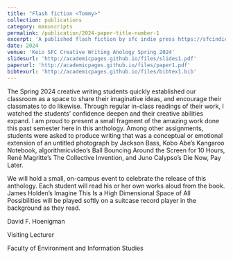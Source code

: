 ```yaml
---
title: "Flash fiction <Tommy>"
collection: publications
category: manuscripts
permalink: /publication/2024-paper-title-number-1
excerpt: 'A published flash fiction by sfc indie press https://sfcindiepress.com/works/anthology-spring-2024'
date: 2024
venue: 'Keio SFC Creative Writing Anology Spring 2024'
slidesurl: 'http://academicpages.github.io/files/slides1.pdf'
paperurl: 'http://academicpages.github.io/files/paper1.pdf'
bibtexurl: 'http://academicpages.github.io/files/bibtex1.bib'
---
```

The Spring 2024 creative writing students quickly established our classroom as a space to share their imaginative ideas, and encourage their classmates to do likewise. Through regular in-class readings of their work, I watched the students’ confidence deepen and their creative abilities expand. I am proud to present a small fragment of the amazing work done this past semester here in this anthology. Among other assignments, students were asked to produce writing that was a conceptual or emotional extension of an untitled photograph by Jackson Bass, Kobo Abe’s Kangaroo Notebook, algorithmicvideo’s Ball Bouncing Around the Screen for 10 Hours, René Magritte’s The Collective Invention, and Juno Calypso’s Die Now, Pay Later. 

We will hold a small, on-campus event to celebrate the release of this anthology. Each student will read his or her own works aloud from the book. James Holden’s Imagine This Is a High Dimensional Space of All Possibilities will be played softly on a suitcase record player in the background as they read. 

David F. Hoenigman 

Visiting Lecturer

Faculty of Environment and Information Studies  

